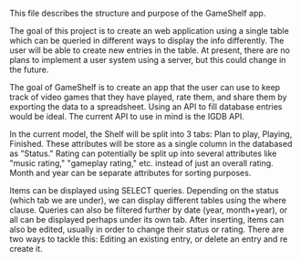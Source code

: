 This file describes the structure and purpose of the GameShelf app.

The goal of this project is to create an web application using a single table which can be queried in different ways to display the info differently.
The user will be able to create new entries in the table.
At present, there are no plans to implement a user system using a server, but this could change in the future.

The goal of GameShelf is to create an app that the user can use to keep track of video games that they have played, rate them, and share them by exporting the data to a spreadsheet.
Using an API to fill database entries would be ideal. The current API to use in mind is the IGDB API.

In the current model, the Shelf will be split into 3 tabs: Plan to play, Playing, Finished.  These attributes will be store as a single column in the databased as "Status."
Rating can potentially be split up into several attributes like "music rating," "gameplay rating," etc. instead of just an overall rating.
Month and year can be separate attributes for sorting purposes.

Items can be displayed using SELECT queries.  Depending on the status (which tab we are under), we can display different tables using the where clause.
Queries can also be filtered further by date (year, month+year), or all can be displayed perhaps under its own tab.
After inserting, items can also be edited, usually in order to change their status or rating.  There are two ways to tackle this: Editing an existing entry, or delete an entry and re create it.
